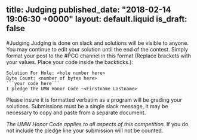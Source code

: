 title: Judging
published_date: "2018-02-14 19:06:30 +0000"
layout: default.liquid
is_draft: false
---
#Judging
Judging is done on slack and solutions will be visible to anyone. You may continue to edit your solution until the end of the contest. Simply format your post to the #PCG channel in this format (Replace brackets with your values. Place your code inside the backticks.):

```
Solution For Hole: <hole number here>
Byte Count: <number of bytes here>
```your code here```
I pledge the UMW Honor Code ~<Firstname Lastname>
```

Please insure it is formatted verbatim as a program will be grading your solutions. Submissions must be a single slack message, it may be necessary to copy and paste from a separate document.

*The UMW Honor Code applies to all aspects of this competition.* If you do not include the pledge line your submission will not be counted.

